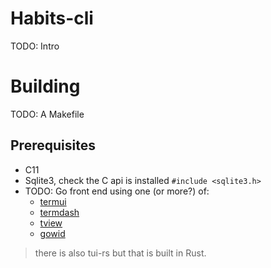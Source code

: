 # Habits-cli
TODO: Intro

# Building
TODO: A Makefile

## Prerequisites
- C11 
- Sqlite3, check the C api is installed `#include <sqlite3.h>`
- TODO: Go front end using one (or more?) of:
	- [termui](https://github.com/gizak/termui)
	- [termdash](https://github.com/mum4k/termdash)
	- [tview](https://github.com/rivo/tview)
	- [gowid](https://github.com/gcla/gowid)
> there is also tui-rs but that is built in Rust.
